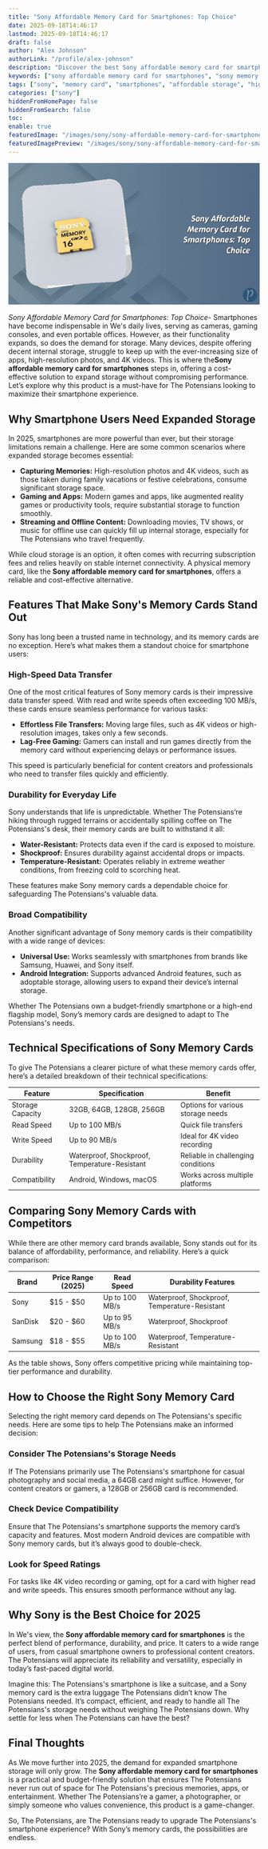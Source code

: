 ```yaml
---
title: "Sony Affordable Memory Card for Smartphones: Top Choice"
date: 2025-09-18T14:46:17
lastmod: 2025-09-18T14:46:17
draft: false
author: "Alex Johnson"
authorLink: "/profile/alex-johnson"
description: "Discover the best Sony affordable memory card for smartphones! Expand storage, boost performance, and save more with reliable, budget-friendly options."
keywords: ["sony affordable memory card for smartphones", "sony memory card for smartphones", "affordable sony smartphone memory solutions"]
tags: ["sony", "memory card", "smartphones", "affordable storage", "high-speed memory"]
categories: ["sony"]
hiddenFromHomePage: false
hiddenFromSearch: false
toc:
enable: true
featuredImage: "/images/sony/sony-affordable-memory-card-for-smartphones-top-choice.jpg"
featuredImagePreview: "/images/sony/sony-affordable-memory-card-for-smartphones-top-choice.jpg"
---
```


![Sony Affordable Memory Card for Smartphones: Top Choice](/images/sony/sony-affordable-memory-card-for-smartphones-top-choice.jpg)



*Sony Affordable Memory Card for Smartphones: Top Choice*- Smartphones have become indispensable in We's daily lives, serving as cameras, gaming consoles, and even portable offices. However, as their functionality expands, so does the demand for storage. Many devices, despite offering decent internal storage, struggle to keep up with the ever-increasing size of apps, high-resolution photos, and 4K videos. This is where the**Sony affordable memory card for smartphones** steps in, offering a cost-effective solution to expand storage without compromising performance. Let’s explore why this product is a must-have for The Potensians looking to maximize their smartphone experience.

## Why Smartphone Users Need Expanded Storage

In 2025, smartphones are more powerful than ever, but their storage limitations remain a challenge. Here are some common scenarios where expanded storage becomes essential:

- **Capturing Memories:** High-resolution photos and 4K videos, such as those taken during family vacations or festive celebrations, consume significant storage space. 
- **Gaming and Apps:** Modern games and apps, like augmented reality games or productivity tools, require substantial storage to function smoothly. 
- **Streaming and Offline Content:** Downloading movies, TV shows, or music for offline use can quickly fill up internal storage, especially for The Potensians who travel frequently. 

While cloud storage is an option, it often comes with recurring subscription fees and relies heavily on stable internet connectivity. A physical memory card, like the **Sony affordable memory card for smartphones**, offers a reliable and cost-effective alternative.

## Features That Make Sony's Memory Cards Stand Out

Sony has long been a trusted name in technology, and its memory cards are no exception. Here’s what makes them a standout choice for smartphone users:

### High-Speed Data Transfer

One of the most critical features of Sony memory cards is their impressive data transfer speed. With read and write speeds often exceeding 100 MB/s, these cards ensure seamless performance for various tasks:

- **Effortless File Transfers:** Moving large files, such as 4K videos or high-resolution images, takes only a few seconds. 
- **Lag-Free Gaming:** Gamers can install and run games directly from the memory card without experiencing delays or performance issues. 

This speed is particularly beneficial for content creators and professionals who need to transfer files quickly and efficiently.

### Durability for Everyday Life

Sony understands that life is unpredictable. Whether The Potensians’re hiking through rugged terrains or accidentally spilling coffee on The Potensians's desk, their memory cards are built to withstand it all:

- **Water-Resistant:** Protects data even if the card is exposed to moisture. 
- **Shockproof:** Ensures durability against accidental drops or impacts. 
- **Temperature-Resistant:** Operates reliably in extreme weather conditions, from freezing cold to scorching heat. 

These features make Sony memory cards a dependable choice for safeguarding The Potensians's valuable data.

### Broad Compatibility

Another significant advantage of Sony memory cards is their compatibility with a wide range of devices:

- **Universal Use:** Works seamlessly with smartphones from brands like Samsung, Huawei, and Sony itself. 
- **Android Integration:** Supports advanced Android features, such as adoptable storage, allowing users to expand their device’s internal storage. 

Whether The Potensians own a budget-friendly smartphone or a high-end flagship model, Sony’s memory cards are designed to adapt to The Potensians's needs.

## Technical Specifications of Sony Memory Cards

To give The Potensians a clearer picture of what these memory cards offer, here’s a detailed breakdown of their technical specifications:

<div class="table-responsive">
<table class="html-table">
<thead>
<tr>
<th>Feature</th>
<th>Specification</th>
<th>Benefit</th>
</tr>
</thead>
<tbody>
<tr>
<td>Storage Capacity</td>
<td>32GB, 64GB, 128GB, 256GB</td>
<td>Options for various storage needs</td>
</tr>
<tr>
<td>Read Speed</td>
<td>Up to 100 MB/s</td>
<td>Quick file transfers</td>
</tr>
<tr>
<td>Write Speed</td>
<td>Up to 90 MB/s</td>
<td>Ideal for 4K video recording</td>
</tr>
<tr>
<td>Durability</td>
<td>Waterproof, Shockproof, Temperature-Resistant</td>
<td>Reliable in challenging conditions</td>
</tr>
<tr>
<td>Compatibility</td>
<td>Android, Windows, macOS</td>
<td>Works across multiple platforms</td>
</tr>
</tbody>
</table>
</div>

## Comparing Sony Memory Cards with Competitors

While there are other memory card brands available, Sony stands out for its balance of affordability, performance, and reliability. Here’s a quick comparison:

<div class="table-responsive">
<table class="html-table">
<thead>
<tr>
<th>Brand</th>
<th>Price Range (2025)</th>
<th>Read Speed</th>
<th>Durability Features</th>
</tr>
</thead>
<tbody>
<tr>
<td>Sony</td>
<td>$15 - $50</td>
<td>Up to 100 MB/s</td>
<td>Waterproof, Shockproof, Temperature-Resistant</td>
</tr>
<tr>
<td>SanDisk</td>
<td>$20 - $60</td>
<td>Up to 95 MB/s</td>
<td>Waterproof, Shockproof</td>
</tr>
<tr>
<td>Samsung</td>
<td>$18 - $55</td>
<td>Up to 100 MB/s</td>
<td>Waterproof, Temperature-Resistant</td>
</tr>
</tbody>
</table>
</div>

As the table shows, Sony offers competitive pricing while maintaining top-tier performance and durability.

## How to Choose the Right Sony Memory Card

Selecting the right memory card depends on The Potensians's specific needs. Here are some tips to help The Potensians make an informed decision:

### Consider The Potensians's Storage Needs

If The Potensians primarily use The Potensians's smartphone for casual photography and social media, a 64GB card might suffice. However, for content creators or gamers, a 128GB or 256GB card is recommended.

### Check Device Compatibility

Ensure that The Potensians's smartphone supports the memory card’s capacity and features. Most modern Android devices are compatible with Sony memory cards, but it’s always good to double-check.

### Look for Speed Ratings

For tasks like 4K video recording or gaming, opt for a card with higher read and write speeds. This ensures smooth performance without any lag.

## Why Sony is the Best Choice for 2025

In We's view, the **Sony affordable memory card for smartphones** is the perfect blend of performance, durability, and price. It caters to a wide range of users, from casual smartphone owners to professional content creators. The Potensians will appreciate its reliability and versatility, especially in today’s fast-paced digital world.

Imagine this: The Potensians's smartphone is like a suitcase, and a Sony memory card is the extra luggage The Potensians didn’t know The Potensians needed. It’s compact, efficient, and ready to handle all The Potensians's storage needs without weighing The Potensians down. Why settle for less when The Potensians can have the best?

## Final Thoughts

As We move further into 2025, the demand for expanded smartphone storage will only grow. The **Sony affordable memory card for smartphones** is a practical and budget-friendly solution that ensures The Potensians never run out of space for The Potensians's precious memories, apps, or entertainment. Whether The Potensians’re a gamer, a photographer, or simply someone who values convenience, this product is a game-changer.

So, The Potensians, are The Potensians ready to upgrade The Potensians's smartphone experience? With Sony’s memory cards, the possibilities are endless.
